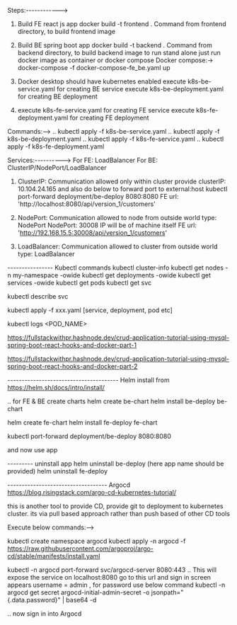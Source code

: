 

Steps:------------> 
1) Build FE react js app
   docker build -t frontend . 
   Command from frontend directory, to build frontend image
2) Build BE spring boot app
   docker build -t backend .
   Command from backend directory, to build backend image
   to run stand alone just run docker image as container or docker compose
   Docker compose:->
    docker-compose -f docker-compose-fe_be.yaml up

3) Docker desktop should have kubernetes enabled
   execute k8s-be-service.yaml for creating BE service
   execute k8s-be-deployment.yaml for creating BE deployment
   
4) execute k8s-fe-service.yaml for creating FE service
   execute k8s-fe-deployment.yaml for creating FE deployment
   

Commands:-->
.. kubectl apply -f k8s-be-service.yaml
.. kubectl apply -f k8s-be-deployment.yaml
.. kubectl apply -f k8s-fe-service.yaml
.. kubectl apply -f k8s-fe-deployment.yaml


Services:----------> For FE: LoadBalancer For BE: ClusterIP/NodePort/LoadBalancer
1) ClusterIP: Communication allowed only within cluster
   provide clusterIP: 10.104.24.165 
   and also do below to forward port to external:host
   kubectl port-forward deployment/be-deploy 8080:8080
   FE url: 'http://localhost:8080/api/version_1/customers'

2) NodePort: Communication allowed to node from outside world
   type: NodePort
   NodePort: 30008
   IP will be of machine itself
   FE url: 'http://192.168.15.5:30008/api/version_1/customers'
   
3) LoadBalancer: Communication allowed to cluster from outside world
   type: LoadBalancer
   

---------------- Kubectl commands
kubectl cluster-info
kubectl get nodes -n my-namespace -owide
kubectl get deployments -owide
kubectl get services -owide
kubectl get pods
kubectl get svc <NAME>

kubectl describe svc <NAME>

kubectl apply -f xxx.yaml [service, deployment, pod etc]

kubectl logs <POD_NAME>

https://fullstackwithpr.hashnode.dev/crud-application-tutorial-using-mysql-spring-boot-react-hooks-and-docker-part-1


https://fullstackwithpr.hashnode.dev/crud-application-tutorial-using-mysql-spring-boot-react-hooks-and-docker-part-2


--------------------------------------- Helm
install from https://helm.sh/docs/intro/install/

.. for FE & BE create charts
helm create be-chart
helm install be-deploy be-chart

helm create fe-chart
helm install fe-deploy fe-chart

kubectl port-forward deployment/be-deploy 8080:8080

and now use app

--------- uninstall app
helm uninstall be-deploy (here app name should be provided)
helm uninstall fe-deploy


----------------------------------- Argocd
https://blog.risingstack.com/argo-cd-kubernetes-tutorial/

this is another tool to provide CD, provide git to deployment to kubernetes cluster.
its via pull based approach rather than push based of other CD tools

Execute below commands:-->

kubectl create namespace argocd
kubectl apply -n argocd -f https://raw.githubusercontent.com/argoproj/argo-cd/stable/manifests/install.yaml

kubectl -n argocd port-forward svc/argocd-server 8080:443
.. This will expose the service on localhost:8080 
go to this url and sign in screen appears
username = admin , for password use below command
kubectl -n argocd get secret argocd-initial-admin-secret -o jsonpath="{.data.password}" | base64 -d

.. now sign in into Argocd






